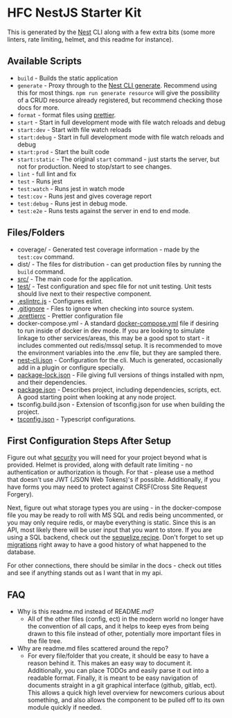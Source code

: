 # HFC NestJS Starter Kit

This is generated by the [Nest](https://github.com/nestjs/nest) CLI along with a few extra bits (some more linters, rate limiting, helmet, and this readme for instance).

## Available Scripts

- `build` - Builds the static application
- `generate` - Proxy through to the [Nest CLI generate](https://docs.nestjs.com/cli/usages). Recommend using this for most things. `npm run generate resource` will give the possibility of a CRUD resource already registered, but recommend checking those docs for more.
- `format` - format files using [prettier](https://prettier.io/).
- `start` - Start in full development mode with file watch reloads and debug
- `start:dev` - Start with file watch reloads
- `start:debug` - Start in full development mode with file watch reloads and debug
- `start:prod` - Start the built code
- `start:static` - The original `start` command - just starts the server, but not for production. Need to stop/start to see changes.
- `lint` - full lint and fix
- `test` - Runs jest
- `test:watch` - Runs jest in watch mode
- `test:cov` - Runs jest and gives coverage report
- `test:debug` - Runs jest in debug mode.
- `test:e2e` - Runs tests against the server in end to end mode.

## Files/Folders

- coverage/ - Generated test coverage information - made by the `test:cov` command.
- dist/ - The files for distribution - can get production files by running the `build` command.
- [src/](src/readme.md) - The main code for the application.
- [test/](test/readme.md) - Test configuration and spec file for not unit testing. Unit tests should live next to their respective component.
- [.eslintrc.js](https://eslint.org/docs/latest/user-guide/configuring/) - Configures eslint.
- [.gitignore](https://git-scm.com/docs/gitignore) - Files to ignore when checking into source system.
- [.prettierrc](https://prettier.io/docs/en/configuration.html) - Prettier configuration file
- docker-compose.yml - A standard [docker-compose.yml](https://docs.docker.com/compose/) file if desiring to run inside of docker in dev mode. If you are looking to simulate linkage to other services/areas, this may be a good spot to start - it includes commented out redis/mssql setup. It is recommended to move the environment variables into the .env file, but they are sampled there.
- [nest-cli.json](https://json.schemastore.org/nest-cli) - Configuration for the cli. Much is generated, occasionally add in a plugin or configure specially.
- [package-lock.json](https://docs.npmjs.com/cli/v9/configuring-npm/package-lock-json) - File giving full versions of things installed with npm, and their dependencies.
- [package.json](https://docs.npmjs.com/cli/v9/configuring-npm/package-json) - Describes project, including dependencies, scripts, ect. A good starting point when looking at any node project.
- tsconfig.build.json - Extension of tsconfig.json for use when building the project.
- [tsconfig.json](https://www.typescriptlang.org/docs/handbook/tsconfig-json.html) - Typescript configurations.

## First Configuration Steps After Setup

Figure out what [security](https://docs.nestjs.com/security/authentication) you will need for your project beyond what is provided. Helmet is provided, along with default rate limiting - no authentication or authorization is though. For that - please use a method that doesn't use JWT (JSON Web Tokens)'s if possible. Additionally, if you have forms you may need to protect against CRSF(Cross Site Request Forgery).

Next, figure out what storage types you are using - in the docker-compose file you may be ready to roll with MS SQL and redis being uncommented, or you may only require redis, or maybe everything is static. Since this is an API, most likely there will be user input that you want to store. If you are using a SQL backend, check out the [sequelize recipe](https://docs.nestjs.com/recipes/sql-sequelize). Don't forget to set up [migrations](https://sequelize.org/docs/v6/other-topics/migrations/) right away to have a good history of what happened to the database.

For other connections, there should be similar in the docs - check out titles and see if anything stands out as I want that in my api.

## FAQ

- Why is this readme.md instead of README.md?
  - All of the other files (config, ect) in the modern world no longer have the convention of all caps, and it helps to keep eyes from being drawn to this file instead of other, potentially more important files in the file tree.
- Why are readme.md files scattered around the repo?
  - For every file/folder that you create, it should be easy to have a reason behind it. This makes an easy way to document it. Additionally, you can place TODOs and easily parse it out into a readable format. Finally, it is meant to be easy navigation of documents straight in a git graphical interface (github, gitlab, ect). This allows a quick high level overview for newcomers curious about something, and also allows the component to be pulled off to its own module quickly if needed. 